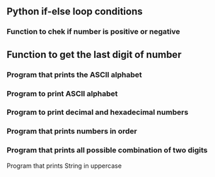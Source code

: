 ## Python if-else loop conditions
### Function to chek if number is positive or negative
## Function to get the last digit of number
### Program that prints the ASCII alphabet
### Program to print ASCII alphabet
### Program to print decimal and hexadecimal numbers
### Program that prints numbers in order
### Program that prints all possible combination of two digits
Program that prints String in uppercase
